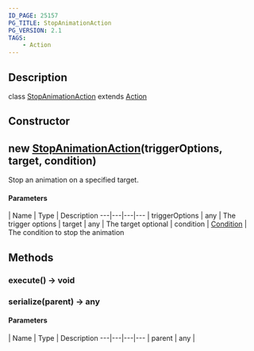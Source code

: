 ```yaml
---
ID_PAGE: 25157
PG_TITLE: StopAnimationAction
PG_VERSION: 2.1
TAGS:
    - Action
---
```

## Description

class [StopAnimationAction](/classes/2.5/StopAnimationAction) extends [Action](/classes/2.5/Action)



## Constructor

## new [StopAnimationAction](/classes/2.5/StopAnimationAction)(triggerOptions, target, condition)

Stop an animation on a specified target.

#### Parameters
 | Name | Type | Description
---|---|---|---
 | triggerOptions | any |     The trigger options
 | target | any |     The target
optional | condition | [Condition](/classes/2.5/Condition) |     The condition to stop the animation
## Methods

### execute() &rarr; void


### serialize(parent) &rarr; any



#### Parameters
 | Name | Type | Description
---|---|---|---
 | parent | any |  

